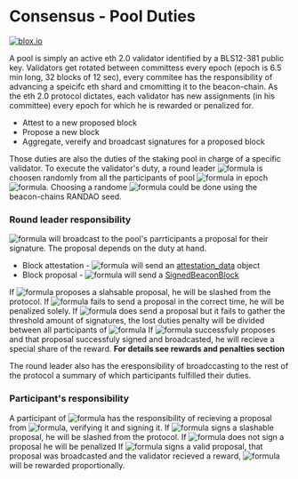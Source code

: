 # Consensus - Pool Duties
[![blox.io](https://s3.us-east-2.amazonaws.com/app-files.blox.io/static/media/powered_by.png)](https://www.bloxstaking.com)


A pool is simply an active eth 2.0 validator identified by a BLS12-381 public key. 
Validators get rotated between committess every epoch (epoch is 6.5 min long,  32 blocks of 12 sec), every commitee has the responsibility of advancing a speicifc eth shard and cmomitting it to the beacon-chain. 
As the eth 2.0 protocol dictates, each validator has new assignments (in his committee) every epoch for which he is rewarded or penalized for.
- Attest to a new proposed block
- Propose a new block
- Aggregate, vereify and broadcast signatures for a proposed block 

Those duties are also the duties of the staking pool in charge of a specific validator. 
To execute the validator's duty, a round leader ![formula](https://render.githubusercontent.com/render/math?math=l_{e_i}) is choosen randomly from all the participants of pool ![formula](https://render.githubusercontent.com/render/math?math=p_{e_i}) in epoch ![formula](https://render.githubusercontent.com/render/math?math=e_i).
Choosing a randome ![formula](https://render.githubusercontent.com/render/math?math=l_{e_i}) could be done using the beacon-chains RANDAO seed.

### Round leader responsibility
![formula](https://render.githubusercontent.com/render/math?math=l_{e_i}) will broadcast to the pool's parrticipants a proposal for their signature. The proposal depends on the duty at hand.
* Block attestation - ![formula](https://render.githubusercontent.com/render/math?math=l_{e_i}) will send an [attestation_data](https://github.com/ethereum/eth2.0-specs/blob/dev/specs/phase0/beacon-chain.md#attestationdata) object
* Block proposal - ![formula](https://render.githubusercontent.com/render/math?math=l_{e_i}) will send a [SignedBeaconBlock](https://github.com/ethereum/eth2.0-specs/blob/dev/specs/phase0/beacon-chain.md#signedbeaconblock)

If ![formula](https://render.githubusercontent.com/render/math?math=l_{e_i}) proposes a slahsable proposal, he will be slashed from the protocol.
If ![formula](https://render.githubusercontent.com/render/math?math=l_{e_i}) fails to send a proposal in the correct time, he will be penalized solely.
If ![formula](https://render.githubusercontent.com/render/math?math=l_{e_i}) does send a proposal but it fails to gather the threshold amount of signatures, the lost duties penalty will be divided between all participants of ![formula](https://render.githubusercontent.com/render/math?math=p_{e_i})
If ![formula](https://render.githubusercontent.com/render/math?math=l_{e_i}) successfuly proposes and that proposal successfuly signed and broadcasted, he will recieve a special share of the reward.
**For details see rewards and penalties section**

The round leader also has the eresponsibility of broadccasting to the rest of the protocol a summary of which participants fulfilled their duties.

### Participant's responsibility
A participant of ![formula](https://render.githubusercontent.com/render/math?math=p_{e_i}) has the responsibility of recieving a proposal from ![formula](https://render.githubusercontent.com/render/math?math=l_{e_i}), verifying it and signing it.
If ![formula](https://render.githubusercontent.com/render/math?math=p_{e_i}) signs a slashable proposal, he will be slashed from the protocol.
If ![formula](https://render.githubusercontent.com/render/math?math=p_{e_i}) does not sign a proposal he will be penalized
If ![formula](https://render.githubusercontent.com/render/math?math=p_{e_i}) signs a valid proposal, that proposal was broadcasted and the validator recieved a reward, ![formula](https://render.githubusercontent.com/render/math?math=p_{e_i}) will be rewarded proportionally.